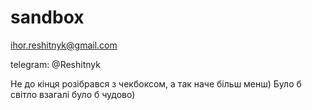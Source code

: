# sandbox

ihor.reshitnyk@gmail.com

telegram: @Reshitnyk

 Не до кінця розібрався з чекбоксом, а так наче більш менш) Було б світло взагалі було б чудово)